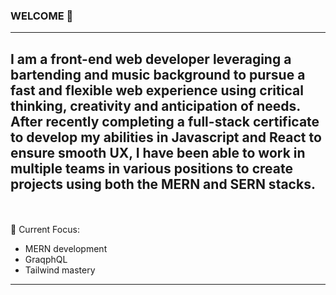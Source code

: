 ### WELCOME 👋

---
I am a front-end web developer leveraging a bartending and music background to pursue a fast and flexible web experience using critical thinking, creativity and anticipation of needs. After recently completing a full-stack certificate to develop  my abilities in Javascript and React to ensure smooth UX, I have been able to work in multiple teams in various positions to create projects using both the MERN and SERN stacks.
---
<br><br>
🌱 Current Focus:

- MERN development
- GraqphQL
- Tailwind mastery
---
